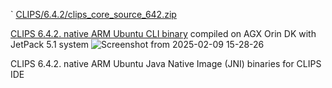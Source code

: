 `
[CLIPS/6.4.2/clips_core_source_642.zip](https://sourceforge.net/projects/clipsrules/files/CLIPS/6.4.2/clips_core_source_642.zip/download)

[CLIPS 6.4.2. native ARM Ubuntu CLI binary](https://github.com/rtrelease/Jetson-Symbolics-Neuromorphics/blob/main/clips_core_source_642.zip) compiled on AGX Orin DK with JetPack 5.1 system
![Screenshot from 2025-02-09 15-28-26](https://github.com/user-attachments/assets/3af29976-7259-498d-a7de-2fc81150e119)


CLIPS 6.4.2. native ARM Ubuntu Java Native Image (JNI) binaries for CLIPS IDE
